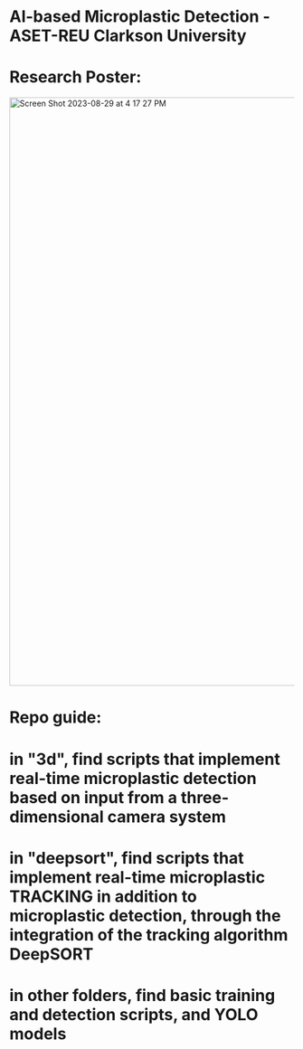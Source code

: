# AI-based Microplastic Detection - ASET-REU Clarkson University 

# Research Poster:

<img width="1041" alt="Screen Shot 2023-08-29 at 4 17 27 PM" src="https://github.com/natzhu03/microplastic-detection/assets/87896011/70b564be-5502-41b9-9bb1-0aadcf8d4136">


# Repo guide:

# in "3d", find scripts that implement real-time microplastic detection based on input from a three-dimensional camera system
# in "deepsort", find scripts that implement real-time microplastic TRACKING in addition to microplastic detection, through the integration of the tracking algorithm DeepSORT
# in other folders, find basic training and detection scripts, and YOLO models

